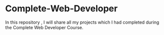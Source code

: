 # Complete-Web-Developer
In this repository , I will share all my projects which I had completed during the Complete Web Developer Course.
